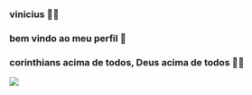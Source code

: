 ### vinicius 💸💸
### bem vindo ao meu perfil 🤙
### corinthians acima de todos, Deus acima de todos 🤍🖤
![](https://i.giphy.com/media/v1.Y2lkPTc5MGI3NjExaXRqbzl3MTMyamxsdjlmZnZtZGhpMmR3a2RvMjU4NTY4dTNmczNidyZlcD12MV9pbnRlcm5hbF9naWZfYnlfaWQmY3Q9Zw/UQ9SksH9TqXo4/giphy.gif)
